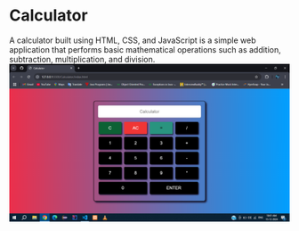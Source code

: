 # Calculator
A calculator built using HTML, CSS, and JavaScript is a simple web application that performs basic mathematical operations such as addition, subtraction, multiplication, and division.
![image-alt](https://github.com/deepeshprajapati055/Calculator/blob/25b3453d3722bba130841183aa52c56196cd3d67/Screenshot%20(239).png)
